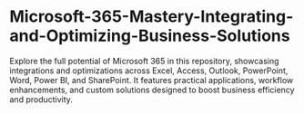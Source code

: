 # Microsoft-365-Mastery-Integrating-and-Optimizing-Business-Solutions
Explore the full potential of Microsoft 365 in this repository, showcasing integrations and optimizations across Excel, Access, Outlook, PowerPoint, Word, Power BI, and SharePoint. It features practical applications, workflow enhancements, and custom solutions designed to boost business efficiency and productivity.
